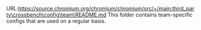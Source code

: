 URL:https://source.chromium.org/chromium/chromium/src/+/main:third_party\crossbench\config\team\README.md
This folder contains team-specific configs that are used on a regular basis.